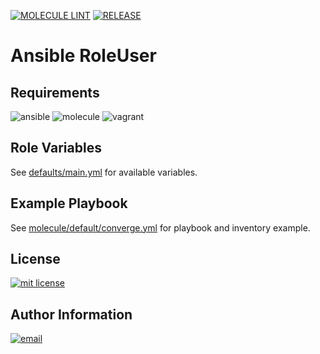 [![MOLECULE LINT](https://github.com/buissetemmanuel/ansible-role-user/actions/workflows/molecule-lint.yml/badge.svg)](https://github.com/buissetemmanuel/ansible-role-user/actions/workflows/molecule-lint.yml)
[![RELEASE](https://github.com/buissetemmanuel/ansible-role-user/actions/workflows/release.yml/badge.svg)](https://github.com/buissetemmanuel/ansible-role-user/actions/workflows/release.yml)

Ansible RoleUser
=========


Requirements
--------------
![ansible](https://img.shields.io/badge/ansible-2.12.3-green.svg)
![molecule](https://img.shields.io/badge/molecule-4.0.4-green.svg)
![vagrant](https://img.shields.io/badge/vagrant-2.0.0-green.svg)

Role Variables
--------------

See [defaults/main.yml](defaults/main.yml) for available variables.

Example Playbook
----------------

See [molecule/default/converge.yml](molecule/default/converge.yml) for playbook and inventory example.

License
-------

[mit license]: https://img.shields.io/badge/License-MIT-blue.svg
[![mit license]](LICENSE)

Author Information
------------------

[email]: https://img.shields.io/badge/@-emmanuel@buisset.ch-orange.svg
[![email]](mailto:emmanue@buisset.ch)

